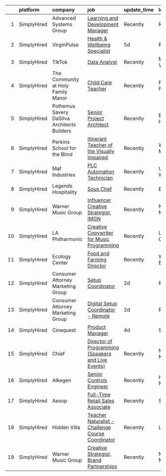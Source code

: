 

|    | platform    | company                                     | job                                                                                                                                                                 | update_time   | location          |
|---:|:------------|:--------------------------------------------|:--------------------------------------------------------------------------------------------------------------------------------------------------------------------|:--------------|:------------------|
|  1 | SimplyHired | Advanced Systems Group                      | [Learning and Development Manager](https://www.simplyhired.com/job/7_UPrxHr9HRdh_Wcnu5h8xlzseRK8Sx0yVdd7IbjggO0Sb_DDoCMew?q=creative+programming)                   | Recently      | Remote            |
|  2 | SimplyHired | VirginPulse                                 | [Health & Wellbeing Specialist](https://www.simplyhired.com/job/TrCZBvYnZWglUbe8x_iLOPHPQBJsjNyBFhX8zSa2-T3wNVOtyMCNHQ?q=creative+programming)                      | 5d            | Remote            |
|  3 | SimplyHired | TikTok                                      | [Data Analyst](https://www.simplyhired.com/job/J8NaZcjmp1lT-dCjR6kOHLpAoqt4j0QM0fJINTtcnelrp0eNXuxfMg?q=creative+programming)                                       | Recently      | Mountain View, CA |
|  4 | SimplyHired | The Community at Holy Family Manor          | [Child Care Teacher](https://www.simplyhired.com/job/AOKgnwsnUKzxzUfYVXB8mgrc3aVcac8tBsHuHQiPz2q84Jdsf_IX_Q?q=creative+programming)                                 | Recently      | Pittsburgh, PA    |
|  5 | SimplyHired | Polhemus Savery DaSilva Architects Builders | [Senior Project Architect](https://www.simplyhired.com/job/VAbcARRnRt2gInfSLjCUSYIf_xzHFBE5F94131_Q3C8cGHOBSe2D7w?q=creative+programming)                           | Recently      | East Harwich, MA  |
|  6 | SimplyHired | Perkins School for the Blind                | [Itinerant Teacher of the Visually Impaired](https://www.simplyhired.com/job/788ablg0AuYha4gFqYAs1lnf7RWsJoVot1dsa7XsiUmdR0U3KnNWBg?q=creative+programming)         | Recently      | Watertown, MA     |
|  7 | SimplyHired | Maf Industries                              | [PLC Automation Technician](https://www.simplyhired.com/job/LOLpcy-E3ac4GthNms29tUOqseje7V99rUVRcjrLOCmAMnyFepMMtg?q=creative+programming)                          | Recently      | Union Gap, WA     |
|  8 | SimplyHired | Legends Hospitality                         | [Sous Chef](https://www.simplyhired.com/job/T6hRy6K8y6JIBBC2tNZki_nxAjeLANxWJ7l5C7JruibD96kkNbkkLg?q=creative+programming)                                          | Recently      | Bethel, NY        |
|  9 | SimplyHired | Warner Music Group                          | [Influencer Creative Strategist, IMGN](https://www.simplyhired.com/job/dfEwDugX30Mw40Dl5ISKebg78y2UXslHkbU2cDT3-zAHRcW7jYMjbw?q=creative+programming)               | Recently      | New York, NY      |
| 10 | SimplyHired | LA Philharmonic                             | [Creative Copywriter for Music Programming](https://www.simplyhired.com/job/5YYXrbcmvA40DjJFeQO5R2YwG_TFZCoHc6v0s0Zy5fN_7NU6O3HrPQ?q=creative+programming)          | Recently      | Los Angeles, CA   |
| 11 | SimplyHired | Ecology Center                              | [Food and Farming Director](https://www.simplyhired.com/job/HP5QNTAMCvFikmtDfXcdEQfJZUru42JrMETYZMUxyTaYJorh2zp-FA?q=creative+programming)                          | Recently      | West Berkeley, CA |
| 12 | SimplyHired | Consumer Attorney Marketing Group           | [Setup Coordinator](https://www.simplyhired.com/job/cQ491jBIHcEi89eW1VV0C3Wj_mo25761mEPNgIa582c_VKKInKTg3w?q=creative+programming)                                  | 2d            | Remote            |
| 13 | SimplyHired | Consumer Attorney Marketing Group           | [Digital Setup Coordinator - Remote](https://www.simplyhired.com/job/wBGLJyAKSBsYBdHIJLkGmIPTSSaCidoUU71tztWe_pn_4C1t8BU9sQ?q=creative+programming)                 | 2d            | Remote            |
| 14 | SimplyHired | Cinequest                                   | [Product Manager](https://www.simplyhired.com/job/b-ZArudhGuRbe4emPSh-5dzfDYx9fGZpXJ07oEg1cItO7_3RTRz8Kg?q=creative+programming)                                    | 4d            | San Jose, CA      |
| 15 | SimplyHired | Chief                                       | [Director of Programming (Speakers and Live Events)](https://www.simplyhired.com/job/puesa8pqRj-xwogHPNlULkkAQ7VQsKwHhXS9rlr15YNNvEBPNyGfCg?q=creative+programming) | Recently      | New York, NY      |
| 16 | SimplyHired | Alkegen                                     | [Senior Controls Engineer](https://www.simplyhired.com/job/PyYqRsCYYZWs-KTB3C5xtUirGPsR-pgPOxWzvScFHj83hbK0fni4Kg?q=creative+programming)                           | Recently      | Hamptonville, NC  |
| 17 | SimplyHired | Aesop                                       | [Full-Time Retail Sales Associate](https://www.simplyhired.com/job/ctf8QRtmrzFvb5q45m6FOmWrsdgiEBHkxQFz5eZBZH5gKWJ6b9IaSg?q=creative+programming)                   | Recently      | San Jose, CA      |
| 18 | SimplyHired | Hidden Villa                                | [Teacher Naturalist - Challenge Course Coordinator](https://www.simplyhired.com/job/qPGeUBHQ1zyEmwxPU6GHa_Q8B5XL1-GVGVp-mUotFvh80lajmOT-KQ?q=creative+programming)  | Recently      | Los Altos, CA     |
| 19 | SimplyHired | Warner Music Group                          | [Creative Strategist, Brand Partnerships](https://www.simplyhired.com/job/U4FkmN5thMZWrNUt67f7oc-RWLCdfNAiNz0z0K8-7gafXL2bCzP1pA?q=creative+programming)            | Recently      | New York, NY      |